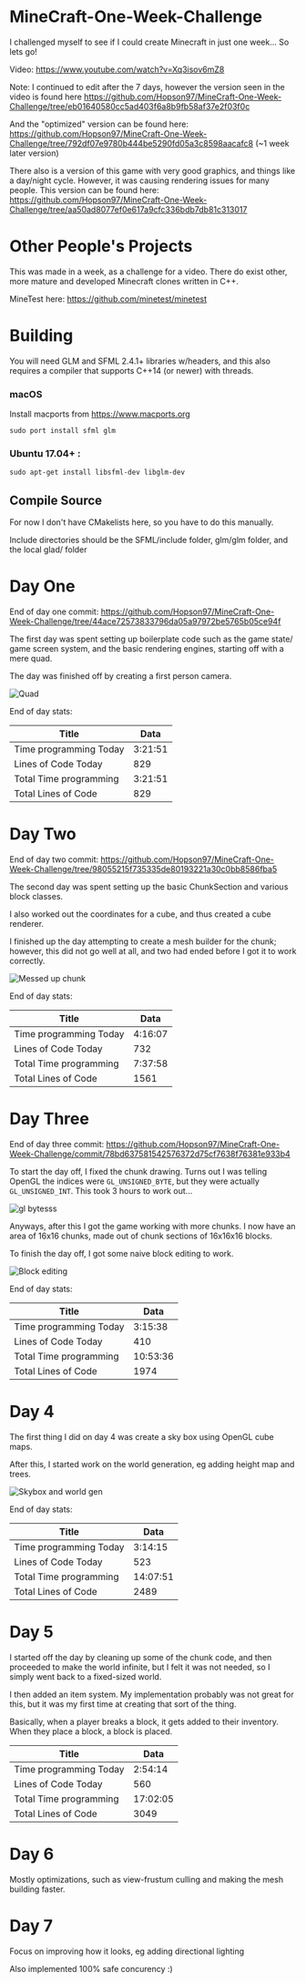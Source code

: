 # MineCraft-One-Week-Challenge

I challenged myself to see if I could create Minecraft in just one week... So lets go!

Video: https://www.youtube.com/watch?v=Xq3isov6mZ8

Note: I continued to edit after the 7 days, however the version seen in the video is found here https://github.com/Hopson97/MineCraft-One-Week-Challenge/tree/eb01640580cc5ad403f6a8b9fb58af37e2f03f0c

And the "optimized" version can be found here: https://github.com/Hopson97/MineCraft-One-Week-Challenge/tree/792df07e9780b444be5290fd05a3c8598aacafc8 (~1 week later version) 

There also is a version of this game with very good graphics, and things like a day/night cycle. However, it was causing rendering issues for many people. This version can be found here:
https://github.com/Hopson97/MineCraft-One-Week-Challenge/tree/aa50ad8077ef0e617a9cfc336bdb7db81c313017

# Other People's Projects

This was made in a week, as a challenge for a video. There do exist other, more mature and developed Minecraft clones written in C++.

MineTest here: https://github.com/minetest/minetest

# Building

You will need GLM and SFML 2.4.1+ libraries w/headers, and this also requires a compiler that supports C++14 (or newer) with threads.

### macOS

Install macports from https://www.macports.org 

`sudo port install sfml glm`

### Ubuntu 17.04+ :

`sudo apt-get install libsfml-dev libglm-dev`


## Compile Source

For now I don't have CMakelists here, so you have to do this manually. 

Include directories should be the SFML/include folder, glm/glm folder, and the local glad/ folder



# Day One

End of day one commit: https://github.com/Hopson97/MineCraft-One-Week-Challenge/tree/44ace72573833796da05a97972be5765b05ce94f

The first day was spent setting up boilerplate code such as the game state/ game screen system, and the basic rendering engines, starting off with a mere quad.

The day was finished off by creating a first person camera.

![Quad](http://i.imgur.com/fJDgA2a.png)

End of day stats:

Title | Data
------------ | -------------
Time programming Today | 3:21:51
Lines of Code Today | 829
Total Time programming | 3:21:51
Total Lines of Code | 829

# Day Two

End of day two commit: https://github.com/Hopson97/MineCraft-One-Week-Challenge/tree/98055215f735335de80193221a30c0bb8586fba5

The second day was spent setting up the basic ChunkSection and various block classes.

I also worked out the coordinates for a cube, and thus created a cube renderer.

I finished up the day attempting to create a mesh builder for the chunk; however, this did not go well at all, and two had ended before I got it to work correctly.

![Messed up chunk](http://i.imgur.com/UsKHJrR.png)

End of day stats:

Title | Data
------------ | -------------
Time programming Today | 4:16:07
Lines of Code Today | 732
Total Time programming | 7:37:58
Total Lines of Code | 1561


# Day Three

End of day three commit: https://github.com/Hopson97/MineCraft-One-Week-Challenge/commit/78bd637581542576372d75cf7638f76381e933b4

To start the day off, I fixed the chunk drawing. Turns out I was telling OpenGL the indices were ```GL_UNSIGNED_BYTE```, but they were actually ```GL_UNSIGNED_INT```. This took 3 hours to work out...

![gl bytesss](http://i.imgur.com/PD44aRg.png)

Anyways, after this I got the game working with more chunks. I now have an area of 16x16 chunks, made out of chunk sections of 16x16x16 blocks.

To finish the day off, I got some naive block editing to work.

![Block editing](http://i.imgur.com/ilTJr8i.png)

End of day stats:

Title | Data
------------ | -------------
Time programming Today | 3:15:38
Lines of Code Today | 410
Total Time programming | 10:53:36
Total Lines of Code | 1974

# Day 4

The first thing I did on day 4 was create a sky box using OpenGL cube maps.

After this, I started work on the world generation, eg adding height map and trees.

![Skybox and world gen](http://i.imgur.com/mzUwqPo.png)

End of day stats:

Title | Data
------------ | -------------
Time programming Today | 3:14:15
Lines of Code Today | 523
Total Time programming | 14:07:51
Total Lines of Code | 2489

# Day 5

I started off the day by cleaning up some of the chunk code, and then proceeded to make the world infinite, but
I felt it was not needed, so I simply went back to a fixed-sized world.

I then added an item system. My implementation probably was not great for this, but it was my first time
at creating that sort of the thing.

Basically, when a player breaks a block, it gets added to their inventory. When they place a block, a block
is placed.

Title | Data
------------ | -------------
Time programming Today | 2:54:14
Lines of Code Today | 560
Total Time programming | 17:02:05
Total Lines of Code | 3049

# Day 6

Mostly optimizations, such as view-frustum culling and making the mesh building faster.

# Day 7 

Focus on improving how it looks, eg adding directional lighting

Also implemented 100% safe concurency :)
